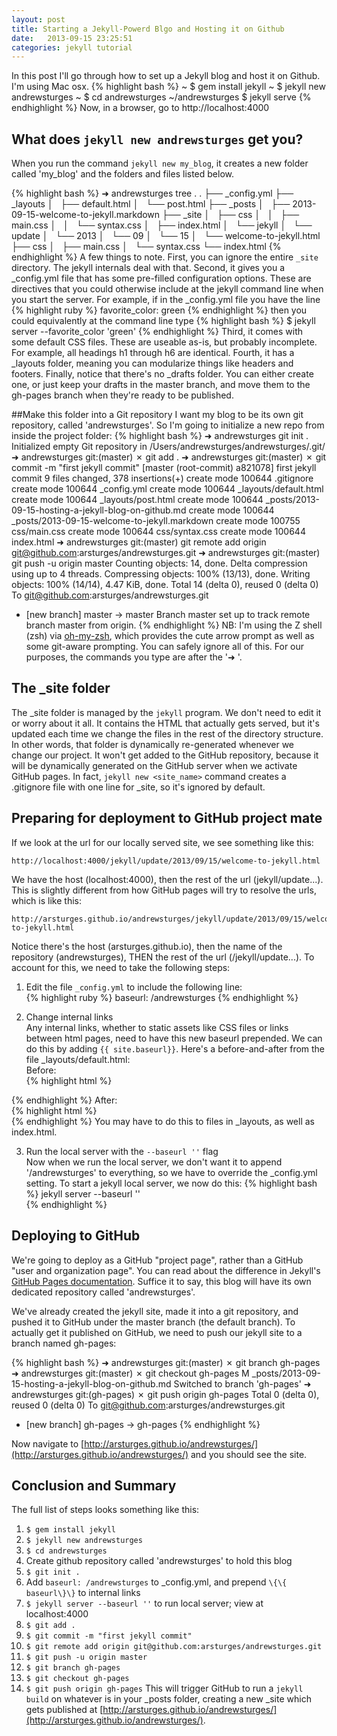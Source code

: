 ```yaml
---
layout: post
title: Starting a Jekyll-Powerd Blgo and Hosting it on Github
date:   2013-09-15 23:25:51
categories: jekyll tutorial
---
```

In this post I'll go through how to set up a Jekyll blog and host it on Github.
I'm using Mac osx.
{% highlight bash %}
~ $ gem install jekyll
~ $ jekyll new andrewsturges
~ $ cd andrewsturges
~/andrewsturges $ jekyll serve
{% endhighlight %}
Now, in a browser, go to http://localhost:4000

What does `jekyll new andrewsturges` get you?
---------------------------------------------
When you run the command `jekyll new my_blog`, it creates a new folder called
'my_blog' and the folders and files listed below.

{% highlight bash %}
➜  andrewsturges  tree .
.
├── _config.yml
├── _layouts
│   ├── default.html
│   └── post.html
├── _posts
│   ├── 2013-09-15-welcome-to-jekyll.markdown
├── _site
│   ├── css
│   │   ├── main.css
│   │   └── syntax.css
│   ├── index.html
│   └── jekyll
│       └── update
│           └── 2013
│               └── 09
│                   └── 15
│                       └── welcome-to-jekyll.html
├── css
│   ├── main.css
│   └── syntax.css
└── index.html
{% endhighlight %}
A few things to note. First, you can ignore the entire `_site` directory.
The jekyll internals deal with that. Second, it gives you a _config.yml file
that has some pre-filled configuration options. These are directives that you
could otherwise include at the jekyll command line when you start the server.
For example, if in the _config.yml file you have the line
{% highlight ruby %}
favorite_color: green
{% endhighlight %}
then you could equivalently at the command line type
{% highlight bash %}
$ jekyll server --favorite_color 'green'
{% endhighlight %}
Third, it comes with some default CSS files. These are useable as-is, but probably
incomplete. For example, all headings h1 through h6 are identical. Fourth, it
has a _layouts folder, meaning you can modularize things like headers and
footers. Finally, notice that there's no _drafts folder. You can either create
one, or just keep your drafts in the master branch, and move them to the gh-pages
branch when they're ready to be published.

##Make this folder into a Git repository
I want my blog to be its own git repository, called 'andrewsturges'. So I'm
going to initialize a new repo from inside the project folder:
{% highlight bash %}
➜  andrewsturges  git init .
Initialized empty Git repository in /Users/andrewsturges/andrewsturges/.git/
➜  andrewsturges git:(master) ✗ git add .
➜  andrewsturges git:(master) ✗ git commit -m "first jekyll commit"
[master (root-commit) a821078] first jekyll commit
 9 files changed, 378 insertions(+)
 create mode 100644 .gitignore
 create mode 100644 _config.yml
 create mode 100644 _layouts/default.html
 create mode 100644 _layouts/post.html
 create mode 100644 _posts/2013-09-15-hosting-a-jekyll-blog-on-github.md
 create mode 100644 _posts/2013-09-15-welcome-to-jekyll.markdown
 create mode 100755 css/main.css
 create mode 100644 css/syntax.css
 create mode 100644 index.html
➜  andrewsturges git:(master) git remote add origin git@github.com:arsturges/andrewsturges.git
➜  andrewsturges git:(master) git push -u origin master
Counting objects: 14, done.
Delta compression using up to 4 threads.
Compressing objects: 100% (13/13), done.
Writing objects: 100% (14/14), 4.47 KiB, done.
Total 14 (delta 0), reused 0 (delta 0)
To git@github.com:arsturges/andrewsturges.git
 * [new branch]      master -> master
Branch master set up to track remote branch master from origin.
{% endhighlight %}
NB: I'm using the Z shell (zsh) via [oh-my-zsh](https://github.com/robbyrussell/oh-my-zsh), which provides the cute arrow prompt
as well as some git-aware prompting. You can safely ignore all of this. For
our purposes, the commands you type are after the '➜ '.

## The _site folder
The _site folder is managed by the `jekyll` program. We don't need to edit it
or worry about it all. It contains the HTML that actually gets served, but it's
updated each time we change the files in the rest of the directory structure.
In other words, that folder is dynamically re-generated whenever we change our
project. It won't get added to the GitHub repository, because it will be 
dynamically generated on the GitHub server when we activate GitHub pages. In
fact, `jekyll new <site_name>` command creates a .gitignore file with one line
for _site, so it's ignored by default.

Preparing for deployment to GitHub project mate
--------------------------------------------------
If we look at the url for our locally served site, we see something like this:

    http://localhost:4000/jekyll/update/2013/09/15/welcome-to-jekyll.html
We have the host (localhost:4000), then the rest of the url (jekyll/update...).
This is slightly different from how GitHub pages will try to resolve the urls,
which is like this:  

    http://arsturges.github.io/andrewsturges/jekyll/update/2013/09/15/welcome-to-jekyll.html  
Notice there's the host (arsturges.github.io), then the name of the repository
(andrewsturges), THEN the rest of the url (/jekyll/update...).
To account for this, we need to take the following steps:

1.  Edit the file `_config.yml` to include the following line:  
{% highlight ruby %}
    baseurl: /andrewsturges
{% endhighlight %}

2.  Change internal links  
    Any internal links, whether to static assets like CSS files or links between
    html pages, need to have this new baseurl prepended. We can do this by adding
    `{{ site.baseurl}}`. Here's a before-and-after from the file _layouts/default.html:  
    Before:    
{% highlight html %}
    <link rel="stylesheet" href="/css/syntax.css">
{% endhighlight %}
    After:  
{% highlight html %}
    <link rel="stylesheet" href="{{ site.baseurl}}/css/syntax.css">  
{% endhighlight %}
    You may have to do this to files in _layouts, as well as index.html.

3.  Run the local server with the `--baseurl ''` flag  
    Now when we run the local server, we don't want it to append '/andrewsturges'
    to everything, so we have to override the _config.yml setting. To start a 
    jekyll local server, we now do this:
    {% highlight bash %}
    jekyll server --baseurl ''  
    {% endhighlight %}

## Deploying to GitHub
We're going to deploy as a GitHub "project page", rather than a GitHub "user and
organization page". You can read about the difference in Jekyll's [GitHub Pages 
documentation](http://jekyllrb.com/docs/github-pages/). Suffice it to say, this
blog will have its own dedicated repository called 'andrewsturges'.

We've already created the jekyll site, made it into a git repository, and pushed
it to GitHub under the master branch (the default branch). To actually get it
published on GitHub, we need to push our jekyll site to a branch named gh-pages:

{% highlight bash %}
➜  andrewsturges git:(master) ✗ git branch gh-pages
➜  andrewsturges git:(master) ✗ git checkout gh-pages 
M   _posts/2013-09-15-hosting-a-jekyll-blog-on-github.md
Switched to branch 'gh-pages'
➜  andrewsturges git:(gh-pages) ✗ git push origin gh-pages
Total 0 (delta 0), reused 0 (delta 0)
To git@github.com:arsturges/andrewsturges.git
 * [new branch]      gh-pages -> gh-pages
{% endhighlight %}

Now navigate to [http://arsturges.github.io/andrewsturges/](http://arsturges.github.io/andrewsturges/) and you should see the site.

## Conclusion and Summary
The full list of steps looks something like this:

1. `$ gem install jekyll`
1. `$ jekyll new andrewsturges`
1. `$ cd andrewsturges`
1.  Create github repository called 'andrewsturges' to hold this blog
1. `$ git init .`
1. Add `baseurl: /andrewsturges` to _config.yml, and prepend `\{\{ baseurl\}\}` to
   internal links
1. `$ jekyll server --baseurl ''` to run local server; view at localhost:4000
1. `$ git add .`
1. `$ git commit -m "first jekyll commit"`
1. `$ git remote add origin git@github.com:arsturges/andrewsturges.git`
1. `$ git push -u origin master`
1. `$ git branch gh-pages`
1. `$ git checkout gh-pages`
1. `$ git push origin gh-pages` This will trigger GitHub to run a `jekyll build`
   on whatever is in your _posts folder, creating a new _site which gets
   published at [http://arsturges.github.io/andrewsturges/](http://arsturges.github.io/andrewsturges/).
